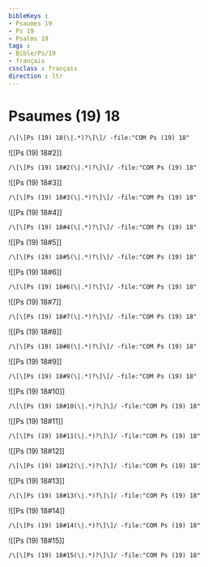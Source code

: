 ```yaml
---
bibleKeys : 
- Psaumes 19
- Ps 19
- Psalms 19
tags : 
- Bible/Ps/19
- français
cssclass : français
direction : ltr
---
```


# Psaumes (19) 18

```query
/\[\[Ps (19) 18(\|.*)?\]\]/ -file:"COM Ps (19) 18"
```



![[Ps (19) 18#2]]

```query
/\[\[Ps (19) 18#2(\|.*)?\]\]/ -file:"COM Ps (19) 18"
```

![[Ps (19) 18#3]]

```query
/\[\[Ps (19) 18#3(\|.*)?\]\]/ -file:"COM Ps (19) 18"
```

![[Ps (19) 18#4]]

```query
/\[\[Ps (19) 18#4(\|.*)?\]\]/ -file:"COM Ps (19) 18"
```

![[Ps (19) 18#5]]

```query
/\[\[Ps (19) 18#5(\|.*)?\]\]/ -file:"COM Ps (19) 18"
```

![[Ps (19) 18#6]]

```query
/\[\[Ps (19) 18#6(\|.*)?\]\]/ -file:"COM Ps (19) 18"
```

![[Ps (19) 18#7]]

```query
/\[\[Ps (19) 18#7(\|.*)?\]\]/ -file:"COM Ps (19) 18"
```

![[Ps (19) 18#8]]

```query
/\[\[Ps (19) 18#8(\|.*)?\]\]/ -file:"COM Ps (19) 18"
```

![[Ps (19) 18#9]]

```query
/\[\[Ps (19) 18#9(\|.*)?\]\]/ -file:"COM Ps (19) 18"
```

![[Ps (19) 18#10]]

```query
/\[\[Ps (19) 18#10(\|.*)?\]\]/ -file:"COM Ps (19) 18"
```

![[Ps (19) 18#11]]

```query
/\[\[Ps (19) 18#11(\|.*)?\]\]/ -file:"COM Ps (19) 18"
```

![[Ps (19) 18#12]]

```query
/\[\[Ps (19) 18#12(\|.*)?\]\]/ -file:"COM Ps (19) 18"
```

![[Ps (19) 18#13]]

```query
/\[\[Ps (19) 18#13(\|.*)?\]\]/ -file:"COM Ps (19) 18"
```

![[Ps (19) 18#14]]

```query
/\[\[Ps (19) 18#14(\|.*)?\]\]/ -file:"COM Ps (19) 18"
```

![[Ps (19) 18#15]]

```query
/\[\[Ps (19) 18#15(\|.*)?\]\]/ -file:"COM Ps (19) 18"
```


